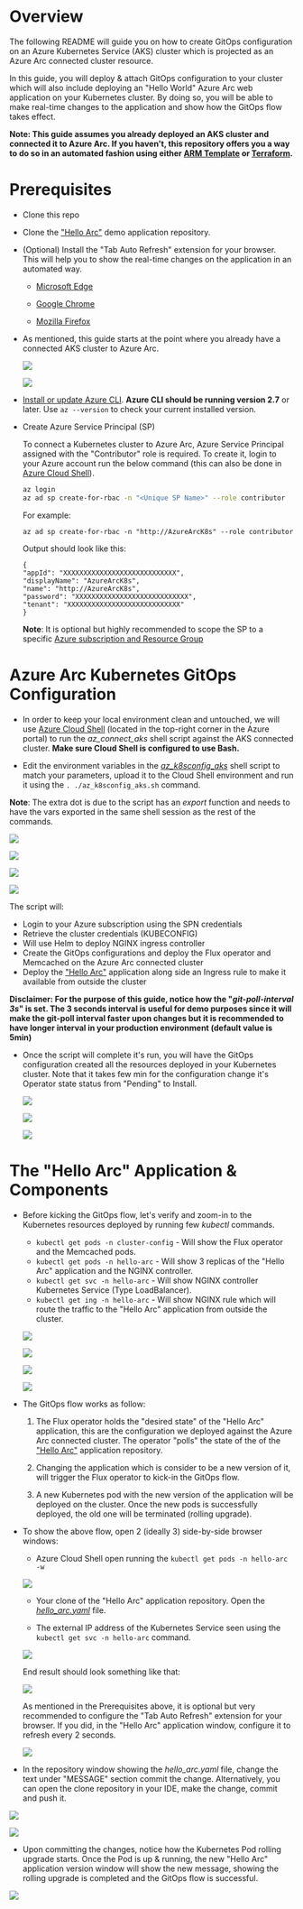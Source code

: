 # Overview

The following README will guide you on how to create GitOps configuration on an Azure Kubernetes Service (AKS) cluster which is projected as an Azure Arc connected cluster resource.

In this guide, you will deploy & attach GitOps configuration to your cluster which will also include deploying an "Hello World" Azure Arc web application on your Kubernetes cluster. By doing so, you will be able to make real-time changes to the application and show how the GitOps flow takes effect. 

**Note: This guide assumes you already deployed an AKS cluster and connected it to Azure Arc. If you haven't, this repository offers you a way to do so in an automated fashion using either [ARM Template](aks_arm_template.md) or [Terraform](aks_terraform.md).**

# Prerequisites

* Clone this repo

* Clone the ["Hello Arc"](https://github.com/likamrat/hello_arc) demo application repository. 

* (Optional) Install the "Tab Auto Refresh" extension for your browser. This will help you to show the real-time changes on the application in an automated way. 

    * [Microsoft Edge](https://microsoftedge.microsoft.com/addons/detail/odiofbnciojkpogljollobmhplkhmofe)

    * [Google Chrome](https://chrome.google.com/webstore/detail/tab-auto-refresh/jaioibhbkffompljnnipmpkeafhpicpd?hl=en)

    * [Mozilla Firefox](https://addons.mozilla.org/en-US/firefox/addon/tab-auto-refresh/)

* As mentioned, this guide starts at the point where you already have a connected AKS cluster to Azure Arc.

    ![](../img/aks_gitops/01.png)

    ![](../img/aks_gitops/02.png)

* [Install or update Azure CLI](https://docs.microsoft.com/en-us/cli/azure/install-azure-cli?view=azure-cli-latest). **Azure CLI should be running version 2.7** or later. Use ```az --version``` to check your current installed version.

* Create Azure Service Principal (SP)   

    To connect a Kubernetes cluster to Azure Arc, Azure Service Principal assigned with the "Contributor" role is required. To create it, login to your Azure account run the below command (this can also be done in [Azure Cloud Shell](https://shell.azure.com/)).

    ```bash
    az login
    az ad sp create-for-rbac -n "<Unique SP Name>" --role contributor
    ```

    For example:

    ```az ad sp create-for-rbac -n "http://AzureArcK8s" --role contributor```

    Output should look like this:

    ```
    {
    "appId": "XXXXXXXXXXXXXXXXXXXXXXXXXXXX",
    "displayName": "AzureArcK8s",
    "name": "http://AzureArcK8s",
    "password": "XXXXXXXXXXXXXXXXXXXXXXXXXXXX",
    "tenant": "XXXXXXXXXXXXXXXXXXXXXXXXXXXX"
    }
    ```
    
    **Note**: It is optional but highly recommended to scope the SP to a specific [Azure subscription and Resource Group](https://docs.microsoft.com/en-us/cli/azure/ad/sp?view=azure-cli-latest) 

# Azure Arc Kubernetes GitOps Configuration 

* In order to keep your local environment clean and untouched, we will use [Azure Cloud Shell](https://docs.microsoft.com/en-us/azure/cloud-shell/overview) (located in the top-right corner in the Azure portal) to run the *az_connect_aks* shell script against the AKS connected cluster. **Make sure Cloud Shell is configured to use Bash.**

* Edit the environment variables in the [*az_k8sconfig_aks*](../aks/gitops/basic/az_k8sconfig_aks.sh) shell script to match your parameters, upload it to the Cloud Shell environment and run it using the ```. ./az_k8sconfig_aks.sh``` command.

**Note**: The extra dot is due to the script has an *export* function and needs to have the vars exported in the same shell session as the rest of the commands. 

![](../img/aks_gitops/03.png)

![](../img/aks_gitops/04.png)

![](../img/aks_gitops/05.png)

![](../img/aks_gitops/06.png)

The script will:

- Login to your Azure subscription using the SPN credentials
- Retrieve the cluster credentials (KUBECONFIG)
- Will use Helm to deploy NGINX ingress controller
- Create the GitOps configurations and deploy the Flux operator and Memcached on the Azure Arc connected cluster
- Deploy the ["Hello Arc"](https://github.com/likamrat/hello_arc) application along side an Ingress rule to make it available from outside the cluster

**Disclaimer: For the purpose of this guide, notice how the "*git-poll-interval 3s*" is set. The 3 seconds interval is useful for demo purposes since it will make the git-poll interval faster upon changes but it is recommended to have longer interval in your production environment (default value is 5min)**

* Once the script will complete it's run, you will have the GitOps configuration created all the resources deployed in your Kubernetes cluster. Note that it takes few min for the configuration change it's Operator state status from "Pending" to Install. 

    ![](../img/aks_gitops/07.png)

    ![](../img/aks_gitops/08.png)

    ![](../img/aks_gitops/09.png)

# The "Hello Arc" Application & Components

* Before kicking the GitOps flow, let's verify and zoom-in to the Kubernetes resources deployed by running few *kubectl* commands.

    * ```kubectl get pods -n cluster-config``` - Will show the Flux operator and the Memcached pods.
    * ```kubectl get pods -n hello-arc``` - Will show 3 replicas of the "Hello Arc" application and the NGINX controller.
    * ```kubectl get svc -n hello-arc``` - Will show NGINX controller Kubernetes Service (Type LoadBalancer).
    * ```kubectl get ing -n hello-arc``` - Will show NGINX rule which will route the traffic to the "Hello Arc" application from outside the cluster.
    
    ![](../img/aks_gitops/10.png)

    ![](../img/aks_gitops/11.png)

    ![](../img/aks_gitops/12.png)

    ![](../img/aks_gitops/13.png)

* The GitOps flow works as follow:

    1. The Flux operator holds the "desired state" of the "Hello Arc" application, this are the configuration we deployed against the Azure Arc connected cluster. The operator "polls" the state of the of the ["Hello Arc"](https://github.com/likamrat/hello_arc) application repository.

    2. Changing the application which is consider to be a new version of it, will trigger the Flux operator to kick-in the GitOps flow.

    3. A new Kubernetes pod with the new version of the application will be deployed on the cluster. Once the new pods is successfully deployed, the old one will be terminated (rolling upgrade). 

* To show the above flow, open 2 (ideally 3) side-by-side browser windows:

    - Azure Cloud Shell open running the ```kubectl get pods -n hello-arc -w```

    ![](../img/aks_gitops/14.png)

    - Your clone of the "Hello Arc" application repository. Open the [*hello_arc.yaml*](https://github.com/likamrat/hello_arc/blob/master/yaml/hello_arc.yaml) file. 

    - The external IP address of the Kubernetes Service seen using the ```kubectl get svc -n hello-arc``` command. 

    ![](../img/aks_gitops/15.png)

    End result should look something like that:

    ![](../img/aks_gitops/16.png)    

    As mentioned in the Prerequisites above, it is optional but very recommended to configure the "Tab Auto Refresh" extension for your browser. If you did, in the "Hello Arc" application window, configure it to refresh every 2 seconds.   

    ![](../img/aks_gitops/17.png)

* In the repository window showing the *hello_arc.yaml* file, change the text under "MESSAGE" section commit the change. Alternatively, you can open the clone repository in your IDE, make the change, commit and push it.      

![](../img/aks_gitops/18.png)

![](../img/aks_gitops/19.png)

* Upon committing the changes, notice how the Kubernetes Pod rolling upgrade starts. Once the Pod is up & running, the new "Hello Arc" application version window will show the new message, showing the rolling upgrade is completed and the GitOps flow is successful. 

![](../img/aks_gitops/20.png)